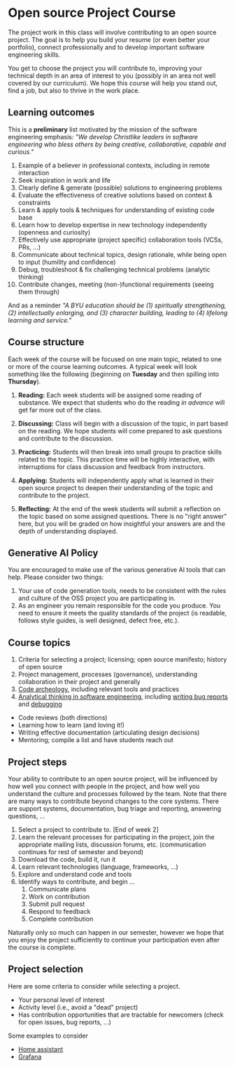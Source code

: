 # Open source Project Course

The project work in this class will involve contributing to an open source project. The goal is to help you build your resume (or even better your portfolio), connect professionally and to develop important software engineering skills. 

You get to choose the project you will contribute to, improving your technical depth in an area of interest to you (possibly in an area not well covered by our curriculum). We hope this course will help you stand out, find a job, but also to thrive in the work place.

## Learning outcomes

This is a **preliminary** list motivated by the mission of the software engineering emphasis: *"We develop Christlike leaders in software engineering who bless others by being creative, collaborative, capable and curious."*

1. Example of a believer in professional contexts, including in remote interaction
2. Seek inspiration in work and life
3. Clearly define & generate (possible) solutions to engineering problems
4. Evaluate the effectiveness of creative solutions based on context & constraints
5. Learn & apply tools & techniques for understanding of existing code base
6. Learn how to develop expertise in new technology independently (openness and curiosity)
7. Effectively use appropriate (project specific) collaboration tools (VCSs, PRs, ...)
8. Communicate about technical topics, design rationale, while being open to input (humility and confidence)
9. Debug, troubleshoot & fix challenging technical problems (analytic thinking)
10. Contribute changes, meeting (non-)functional requirements (seeing them through)

And as a reminder *"A BYU education should be (1) spiritually strengthening, (2) intellectually enlarging, and (3) character building, leading to (4) lifelong learning and service."*

## Course structure

Each week of the course will be focused on one main topic, related to one or more of the course learning outcomes. A typical week will look something like the following (beginning on **Tuesday** and then spilling into **Thursday**).

1. **Reading:** Each week students will be assigned some reading of substance. We expect that students who do the reading *in advance* will get far more out of the class.

2. **Discussing:** Class will begin with a discussion of the topic, in part based on the reading. We hope students will come prepared to ask questions and contribute to the discussion.

3. **Practicing:** Students will then break into small groups to practice skills related to the topic. This practice time will be highly interactive, with interruptions for class discussion and feedback from instructors.

4. **Applying:** Students will independently apply what is learned in their open source project to deepen their understanding of the topic and contribute to the project.

5. **Reflecting:** At the end of the week students will submit a reflection on the topic based on some assigned questions. There is no "right answer" here, but you will be graded on how insightful your answers are and the depth of understanding displayed.

## Generative AI Policy

You are encouraged to make use of the various generative AI tools that can help. Please consider two things:

1. Your use of code generation tools, needs to be consistent with the rules and culture of the OSS project you are participating in. 
2. As an engineer you remain responsible for the code you produce. You need to ensure it meets the quality standards of the project (is readable, follows style guides, is well designed, defect free, etc.).

## Course topics

1. Criteria for selecting a project; licensing; open source manifesto; history of open source
2. Project management, processes (governance), understanding collaboration in their project and generally 
3. [Code archeology](modules/code-archeology.md), including relevant tools and practices
4. [Analytical thinking in software engineering](modules/analytical-thinking.md), including [writing bug reports](modules/bug-reports.md) and [debugging](modules/debugging.md)


* Code reviews (both directions)
* Learning how to learn (and loving it!)
* Writing effective documentation (articulating design decisions)
* Mentoring; compile a list and have students reach out


## Project steps

Your ability to contribute to an open source project, will be influenced by how well you connect with people in the project, and how well you understand the culture and processes followed by the team. Note that there are many ways to contribute beyond changes to the core systems. There are support systems, documentation, bug triage and reporting, answering questions, ...

1. Select a project to contribute to. [End of week 2]
2. Learn the relevant processes for participating in the project, join the appropriate mailing lists, discussion forums, etc. (communication continues for rest of semester and beyond)
3. Download the code, build it, run it
4. Learn relevant technologies (language, frameworks, ...)
5. Explore and understand code and tools
6. Identify ways to contribute, and begin ...
    1. Communicate plans
    2. Work on contribution
    3. Submit pull request 
    4. Respond to feedback
    5. Complete contribution

Naturally only so much can happen in our semester, however we hope that you enjoy the project sufficiently to continue your participation even after the course is complete.

## Project selection

Here are some criteria to consider while selecting a project.

* Your personal level of interest
* Activity level (i.e., avoid a "dead" project)
* Has contribution opportunities that are tractable for newcomers (check for open issues, bug reports, ...)

Some examples to consider

* [Home assistant](https://www.home-assistant.io/integrations/)
* [Grafana](https://grafana.com/docs/grafana/latest/developers/contribute/)